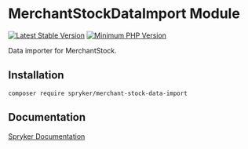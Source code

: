 # MerchantStockDataImport Module
[![Latest Stable Version](https://poser.pugx.org/spryker/merchant-stock-data-import/v/stable.svg)](https://packagist.org/packages/spryker/merchant-stock-data-import)
[![Minimum PHP Version](https://img.shields.io/badge/php-%3E%3D%207.4-8892BF.svg)](https://php.net/)

Data importer for MerchantStock.

## Installation

```
composer require spryker/merchant-stock-data-import
```

## Documentation

[Spryker Documentation](https://docs.spryker.com)
